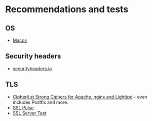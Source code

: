 Recommendations and tests
=========================

OS
--
* [Macos](https://github.com/drduh/macOS-Security-and-Privacy-Guide/)

Security headers
----------------
* [securityheaders.io](https://securityheaders.io/)

TLS
---
* [Cipherli.st Strong Ciphers for Apache, nginx and Lighttpd](https://cipherli.st/) - even includes Postfix and more.
* [SSL Pulse](https://www.trustworthyinternet.org/ssl-pulse/)
* [SSL Server Test](https://www.ssllabs.com/ssltest/)

